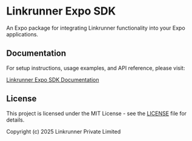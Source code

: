 # Linkrunner Expo SDK

An Expo package for integrating Linkrunner functionality into your Expo applications.

## Documentation

For setup instructions, usage examples, and API reference, please visit:

[Linkrunner Expo SDK Documentation](https://docs.linkrunner.io/sdk/expo/installation)

## License

This project is licensed under the MIT License - see the [LICENSE](./LICENSE) file for details.

Copyright (c) 2025 Linkrunner Private Limited
